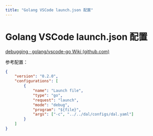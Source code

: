 ```yaml
---
title: "Golang VSCode launch.json 配置"
---
```


# Golang VSCode launch.json 配置

[debugging · golang/vscode-go Wiki (github.com)](https://github.com/golang/vscode-go/wiki/debugging#launchjson-attributes)

参考配置：

```json
{
    "version": "0.2.0",
    "configurations": [
        {
            "name": "Launch file",
            "type": "go",
            "request": "launch",
            "mode": "debug",
            "program": "${file}",
            "args": ["-c", "../../dal/configs/dal.yaml"]
        }
    ]
}
```